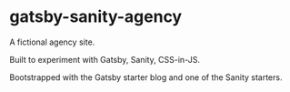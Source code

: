# gatsby-sanity-agency

A fictional agency site.

Built to experiment with Gatsby, Sanity, CSS-in-JS.

Bootstrapped with the Gatsby starter blog and one of the Sanity starters.

